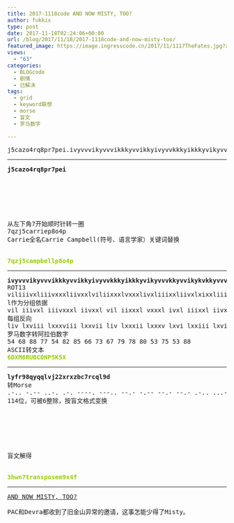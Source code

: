 ```yaml
---
title: 2017-1118code AND NOW MISTY, TOO?
author: fukkix
type: post
date: 2017-11-18T02:24:06+00:00
url: /blog/2017/11/18/2017-1118code-and-now-misty-too/
featured_image: https://image.ingresscode.cn/2017/11/1117TheFates.jpg?x-oss-process=image/resize,m_fill,w_700,h_220
views:
  - "63"
categories:
  - BLOGcode
  - 剧情
  - 已解决
tags:
  - grid
  - keyword联想
  - morse
  - 盲文
  - 罗马数字

---
```

<pre>j5cazo4rq8pr7pei.ivyvvvikyvvvikkkyvvikkyivyvvkkkyikkkyvikyvvvkkyvvikykvkkyvvvikkykkkyvvvyikkyvvvyvvvikkky.lyfr98qyqqlvj22xrxzbc7rcql9d<!--more--></pre>

* * *

<pre><strong>j5cazo4rq8pr7pei
</strong>


<table border="0" cellpading="0" cellspacing="0"   >
  
  	
  
</table>

从左下角7开始顺时针转一圈
7qzj5carriep8o4p
Carrie全名Carrie Campbell(符号、语言学家）关键词替换


<span style="color: #99cc00;"><strong>7qzj5campbellp8o4p</strong></span></pre>

* * *

<pre><strong>ivyvvvikyvvvikkkyvvikkyivyvvkkkyikkkyvikyvvvkkyvvikykvkkyvvvikkykkkyvvvyikkyvvvyvvvikkky
</strong>ROT13
viliiivxliiivxxxliivxxlviliixxxlvxxxlivxliiixxliivxlxixxliiivxxlxxxliiilvxxliiiliiivxxxl
l作为分组依据
vil iiivxl iiivxxxl iivxxl vil iixxxl vxxxl ivxl iiixxl iivxl xixxl iiivxxl xxxl iiil vxxl iiil iiivxxxl
每组反向
liv lxviii lxxxviii lxxvii liv lxxxii lxxxv lxvi lxxiii lxvii lxxix lxxviii lxxx liii lxxv liii lxxxviii
罗马数字转阿拉伯数字
54 68 88 77 54 82 85 66 73 67 79 78 80 53 75 53 88
ASCII转文本<strong>
<span style="color: #99cc00;">6DXM6RUBCONP5K5X</span></strong></pre>

* * *

<pre><strong>lyfr98qyqqlvj22xrxzbc7rcql9d
</strong>转Morse
.-.. -.-- ..-. .-. ----. ---.. --.- -.-- --.- --.- .-.. ...- .--- ..--- ..--- -..- .-. -..- --.. -... -.-. --... .-. -.-. --.- .-.. ----. -.. 
114位，可被6整除，按盲文格式变换



<table border="0" cellpading="0" cellspacing="0"   >
  
  	
  
</table>

盲文解得

<strong>
<span style="color: #99cc00;">3hwn7transposem9x4f</span></strong></pre>

* * *

<pre><a href="http://investigate.ingress.com/2017/11/18/and-now-misty-too/">AND NOW MISTY, TOO?</a>

PAC和Devra都收到了旧金山异常的邀请，这事怎能少得了Misty。</pre>